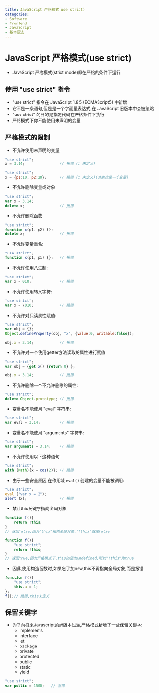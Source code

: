 ```yaml
---
title: JavaScript 严格模式(use strict)
categories:
- Software
- Frontend
- JavaScript
- 基本语法
---
```

# JavaScript 严格模式(use strict)

- JavaScript 严格模式(strict mode)即在严格的条件下运行

## 使用 "use strict" 指令

- "use strict" 指令在 JavaScript 1.8.5 (ECMAScript5) 中新增
- 它不是一条语句,但是是一个字面量表达式,在 JavaScript 旧版本中会被忽略
- "use strict" 的目的是指定代码在严格条件下执行
- 严格模式下你不能使用未声明的变量

## 严格模式的限制

- 不允许使用未声明的变量:

```js
"use strict";
x = 3.14;                // 报错 (x 未定义)

"use strict";
x = {p1:10, p2:20};      // 报错 (x 未定义)(对象也是一个变量)
```

- 不允许删除变量或对象

```js
"use strict";
var x = 3.14;
delete x;                // 报错
```

- 不允许删除函数

```js
"use strict";
function x(p1, p2) {};
delete x;                // 报错
```

- 不允许变量重名:

```js
"use strict";
function x(p1, p1) {};   // 报错
```

- 不允许使用八进制:

```js
"use strict";
var x = 010;             // 报错
```

- 不允许使用转义字符:

```js
"use strict";
var x = \010;            // 报错
```

- 不允许对只读属性赋值:

```js
"use strict";
var obj = {};
Object.defineProperty(obj, "x", {value:0, writable:false});

obj.x = 3.14;            // 报错
```

- 不允许对一个使用getter方法读取的属性进行赋值

```js
"use strict";
var obj = {get x() {return 0} };

obj.x = 3.14;            // 报错
```

- 不允许删除一个不允许删除的属性:

```js
"use strict";
delete Object.prototype; // 报错
```

- 变量名不能使用 "eval" 字符串:

```js
"use strict";
var eval = 3.14;         // 报错
```

- 变量名不能使用 "arguments" 字符串:

```js
"use strict";
var arguments = 3.14;    // 报错
```

- 不允许使用以下这种语句:

```js
"use strict";
with (Math){x = cos(2)}; // 报错
```

- 由于一些安全原因,在作用域 `eval()` 创建的变量不能被调用:

```js
"use strict";
eval ("var x = 2");
alert (x);               // 报错
```

- 禁止this关键字指向全局对象

```js
function f(){
    return !this;
}
// 返回false,因为"this"指向全局对象,"!this"就是false

function f(){
    "use strict";
    return !this;
}
// 返回true,因为严格模式下,this的值为undefined,所以"!this"为true
```

- 因此,使用构造函数时,如果忘了加new,this不再指向全局对象,而是报错

```js
function f(){
    "use strict";
    this.a = 1;
};
f();// 报错,this未定义
```



## 保留关键字

- 为了向将来Javascript的新版本过渡,严格模式新增了一些保留关键字:
    - implements
    - interface
    - let
    - package
    - private
    - protected
    - public
    - static
    - yield

```js
"use strict";
var public = 1500;   // 报错
```